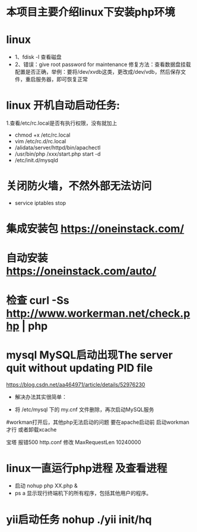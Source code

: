 
 # 本项目主要介绍linux下安装php环境

# linux
 * 1、fdisk -l 查看磁盘
 * 2、错误：give root password for maintenance 
 修复方法：查看数据盘挂载配置是否正确，举例：要将/dev/xvdb这类，更改成/dev/vdb，然后保存文件，重启服务器，即可恢复正常
 
 # linux 开机自动启动任务:
 1.查看/etc/rc.local是否有执行权限，没有就加上
 * chmod +x /etc/rc.local
 * vim /etc/rc.d/rc.local
 * /alidata/server/httpd/bin/apachectl
 * /usr/bin/php /xxx/start.php start -d 
 * /etc/init.d/mysqld
 # 关闭防火墙，不然外部无法访问
 * service iptables stop
# 集成安装包 https://oneinstack.com/
# 自动安装 https://oneinstack.com/auto/
# 检查 curl -Ss http://www.workerman.net/check.php | php
# mysql MySQL启动出现The server quit without updating PID file
 https://blog.csdn.net/aa464971/article/details/52976230
 * 解决办法其实很简单：

 * 将 /etc/mysql 下的 my.cnf 文件删除，再次启动MySQL服务

#workman打开后，其他php无法启动的问题
要在apache启动前 启动workman才行 或者卸载xcache

宝塔 报错500  http.conf 修改 MaxRequestLen 10240000

# linux一直运行php进程 及查看进程
 * 启动 nohup  php XX.php &
 * ps a 显示现行终端机下的所有程序，包括其他用户的程序。

# yii启动任务  nohup ./yii init/hq
